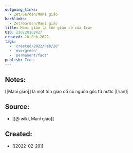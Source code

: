 ```yaml
---
outgoing_links:
  - Zet/Garden/Mani giáo
backlinks:
  - Zet/Garden/Mani giáo
title: Mani giáo là tôn giáo cổ của Iran
UID: 220220162427
created: 20-Feb-2022
tags:
  - 'created/2022/Feb/20'
  - 'evergreen'
  - 'permanent/fact'
publish: True
---
```

## Notes:
[[Mani giáo]] là một tôn giáo cổ có nguồn gốc từ nước [[Iran]]

## Source:
- [[@ wiki, Mani giáo]]


## Created:
- [[2022-02-20]]

